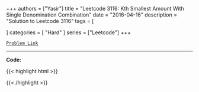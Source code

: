 
+++
authors = ["Yasir"]
title = "Leetcode 3116: Kth Smallest Amount With Single Denomination Combination"
date = "2016-04-16"
description = "Solution to Leetcode 3116"
tags = [
    
]
categories = [
    "Hard"
]
series = ["Leetcode"]
+++



[`Problem Link`](https://leetcode.com/problems/kth-smallest-amount-with-single-denomination-combination/description/)

---

**Code:**

{{< highlight html >}}

{{< /highlight >}}

